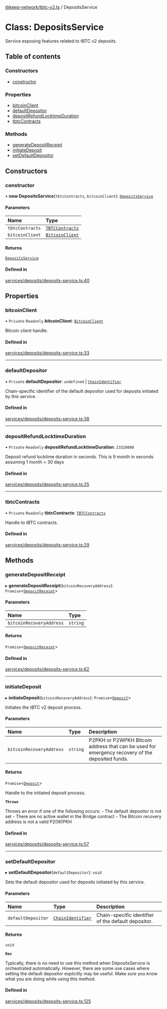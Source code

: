 [@keep-network/tbtc-v2.ts](../README.md) / DepositsService

# Class: DepositsService

Service exposing features related to tBTC v2 deposits.

## Table of contents

### Constructors

- [constructor](DepositsService.md#constructor)

### Properties

- [bitcoinClient](DepositsService.md#bitcoinclient)
- [defaultDepositor](DepositsService.md#defaultdepositor)
- [depositRefundLocktimeDuration](DepositsService.md#depositrefundlocktimeduration)
- [tbtcContracts](DepositsService.md#tbtccontracts)

### Methods

- [generateDepositReceipt](DepositsService.md#generatedepositreceipt)
- [initiateDeposit](DepositsService.md#initiatedeposit)
- [setDefaultDepositor](DepositsService.md#setdefaultdepositor)

## Constructors

### constructor

• **new DepositsService**(`tbtcContracts`, `bitcoinClient`): [`DepositsService`](DepositsService.md)

#### Parameters

| Name | Type |
| :------ | :------ |
| `tbtcContracts` | [`TBTCContracts`](../README.md#tbtccontracts) |
| `bitcoinClient` | [`BitcoinClient`](../interfaces/BitcoinClient.md) |

#### Returns

[`DepositsService`](DepositsService.md)

#### Defined in

[services/deposits/deposits-service.ts:40](https://github.com/keep-network/tbtc-v2/blob/807249d0/typescript/src/services/deposits/deposits-service.ts#L40)

## Properties

### bitcoinClient

• `Private` `Readonly` **bitcoinClient**: [`BitcoinClient`](../interfaces/BitcoinClient.md)

Bitcoin client handle.

#### Defined in

[services/deposits/deposits-service.ts:33](https://github.com/keep-network/tbtc-v2/blob/807249d0/typescript/src/services/deposits/deposits-service.ts#L33)

___

### defaultDepositor

• `Private` **defaultDepositor**: `undefined` \| [`ChainIdentifier`](../interfaces/ChainIdentifier.md)

Chain-specific identifier of the default depositor used for deposits
initiated by this service.

#### Defined in

[services/deposits/deposits-service.ts:38](https://github.com/keep-network/tbtc-v2/blob/807249d0/typescript/src/services/deposits/deposits-service.ts#L38)

___

### depositRefundLocktimeDuration

• `Private` `Readonly` **depositRefundLocktimeDuration**: ``23328000``

Deposit refund locktime duration in seconds.
This is 9 month in seconds assuming 1 month = 30 days

#### Defined in

[services/deposits/deposits-service.ts:25](https://github.com/keep-network/tbtc-v2/blob/807249d0/typescript/src/services/deposits/deposits-service.ts#L25)

___

### tbtcContracts

• `Private` `Readonly` **tbtcContracts**: [`TBTCContracts`](../README.md#tbtccontracts)

Handle to tBTC contracts.

#### Defined in

[services/deposits/deposits-service.ts:29](https://github.com/keep-network/tbtc-v2/blob/807249d0/typescript/src/services/deposits/deposits-service.ts#L29)

## Methods

### generateDepositReceipt

▸ **generateDepositReceipt**(`bitcoinRecoveryAddress`): `Promise`\<[`DepositReceipt`](../interfaces/DepositReceipt.md)\>

#### Parameters

| Name | Type |
| :------ | :------ |
| `bitcoinRecoveryAddress` | `string` |

#### Returns

`Promise`\<[`DepositReceipt`](../interfaces/DepositReceipt.md)\>

#### Defined in

[services/deposits/deposits-service.ts:62](https://github.com/keep-network/tbtc-v2/blob/807249d0/typescript/src/services/deposits/deposits-service.ts#L62)

___

### initiateDeposit

▸ **initiateDeposit**(`bitcoinRecoveryAddress`): `Promise`\<[`Deposit`](Deposit.md)\>

Initiates the tBTC v2 deposit process.

#### Parameters

| Name | Type | Description |
| :------ | :------ | :------ |
| `bitcoinRecoveryAddress` | `string` | P2PKH or P2WPKH Bitcoin address that can be used for emergency recovery of the deposited funds. |

#### Returns

`Promise`\<[`Deposit`](Deposit.md)\>

Handle to the initiated deposit process.

**`Throws`**

Throws an error if one of the following occurs:
        - The default depositor is not set
        - There are no active wallet in the Bridge contract
        - The Bitcoin recovery address is not a valid P2(W)PKH

#### Defined in

[services/deposits/deposits-service.ts:57](https://github.com/keep-network/tbtc-v2/blob/807249d0/typescript/src/services/deposits/deposits-service.ts#L57)

___

### setDefaultDepositor

▸ **setDefaultDepositor**(`defaultDepositor`): `void`

Sets the default depositor used for deposits initiated by this service.

#### Parameters

| Name | Type | Description |
| :------ | :------ | :------ |
| `defaultDepositor` | [`ChainIdentifier`](../interfaces/ChainIdentifier.md) | Chain-specific identifier of the default depositor. |

#### Returns

`void`

**`Dev`**

Typically, there is no need to use this method when DepositsService
     is orchestrated automatically. However, there are some use cases
     where setting the default depositor explicitly may be useful.
     Make sure you know what you are doing while using this method.

#### Defined in

[services/deposits/deposits-service.ts:125](https://github.com/keep-network/tbtc-v2/blob/807249d0/typescript/src/services/deposits/deposits-service.ts#L125)
